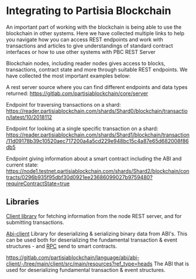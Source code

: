 # Integrating to Partisia Blockchain

An important part of working with the blockchain is being able to use the blockchain in other systems. Here we have
collected multiple links to help you navigate how you can access REST endpoints and work with transactions and articles
to give understandings of standard contract interfaces or how to use other systems with PBC
REST Server

Blockchain nodes, including reader nodes gives access to blocks, transactions, contract state and more through suitable
REST endpoints. We have collected the most important examples below:

A rest server source where you can find different endpoints and data types returned: 
https://gitlab.com/partisiablockchain/core/server

Endpoint for traversing transactions on a shard:
https://reader.partisiablockchain.com/shards/Shard0/blockchain/transaction/latest/10/2018112 

Endpoint for looking at a single specific transaction on a shard: 
https://reader.partisiablockchain.com/shards/Shard1/blockchain/transaction/11d09178b39c10520aec717200a4a5cd229e948bc15c4a87e65d682008f86db5

Endpoint giving information about a smart contract including the ABI and current state: 
https://node1.testnet.partisiablockchain.com/shards/Shard2/blockchain/contracts/0296b935f95dbf30d0921ee23686099027b9759480?requireContractState=true

## Libraries

[Client library](../smart-conract-tools-overview.md#client) for fetching information from the node REST server, and
for submitting transactions.

[Abi-client](../smart-conract-tools-overview.md#abi-client) Library for deserializing & serializing binary data
from ABI's. This can be used both for deserializing the fundamental transaction & event structures -
and [RPC](../smart-contract-binary-formats.md#rpc-binary-format) send to
smart contracts.

https://gitlab.com/partisiablockchain/language/abi/abi-client/-/tree/main/client/src/main/resources?ref_type=heads
The ABI that is used for deserializing fundamental transaction & event structures.


